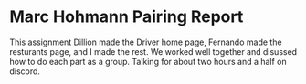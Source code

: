 # Marc Hohmann Pairing Report
This assignment Dillion made the Driver home page, Fernando made the resturants page, and I made the rest. We worked well together and disussed how to do each part as a group. Talking for about two hours and a half on discord.